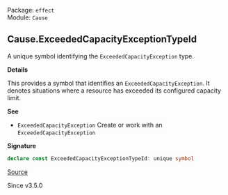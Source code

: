 Package: `effect`<br />
Module: `Cause`<br />

## Cause.ExceededCapacityExceptionTypeId

A unique symbol identifying the `ExceededCapacityException` type.

**Details**

This provides a symbol that identifies an `ExceededCapacityException`. It
denotes situations where a resource has exceeded its configured capacity
limit.

**See**

- `ExceededCapacityException` Create or work with an `ExceededCapacityException`

**Signature**

```ts
declare const ExceededCapacityExceptionTypeId: unique symbol
```

[Source](https://github.com/Effect-TS/effect/tree/main/packages/effect/src/Cause.ts#L188)

Since v3.5.0